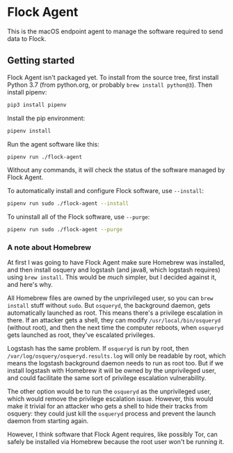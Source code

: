 # Flock Agent

This is the macOS endpoint agent to manage the software required to send data to Flock.

## Getting started

Flock Agent isn't packaged yet. To install from the source tree, first install Python 3.7 (from python.org, or probably `brew install python@3`). Then install pipenv:

```sh
pip3 install pipenv
```

Install the pip environment:

```sh
pipenv install
```

Run the agent software like this:

```sh
pipenv run ./flock-agent
```

Without any commands, it will check the status of the software managed by Flock Agent.

To automatically install and configure Flock software, use `--install`:

```sh
pipenv run sudo ./flock-agent --install
```

To uninstall all of the Flock software, use `--purge`:

```sh
pipenv run sudo ./flock-agent --purge
```

### A note about Homebrew

At first I was going to have Flock Agent make sure Homebrew was installed, and then install osquery and logstash (and java8, which logstash requires) using `brew install`. This would be *much* simpler, but I decided against it, and here's why.

All Homebrew files are owned by the unprivileged user, so you can `brew install` stuff without `sudo`. But `osqueryd`, the background daemon, gets automatically launched as root. This means there's a privilege escalation in there. If an attacker gets a shell, they can modify `/usr/local/bin/osqueryd` (without root), and then the next time the computer reboots, when `osqueryd` gets launched as root, they've escalated privileges.

Logstash has the same problem. If `osqueryd` is run by root, then `/var/log/osquery/osqueryd.results.log` will only be readable by root, which means the logstash background daemon needs to run as root too. But if we install logstash with Homebrew it will be owned by the unprivileged user, and could facilitate the same sort of privilege escalation vulnerability.

The other option would be to run the `osqueryd` as the unprivileged user, which would remove the privilege escalation issue. However, this would make it trivial for an attacker who gets a shell to hide their tracks from osquery: they could just kill the `osqueryd` process and prevent the launch daemon from starting again.

However, I think software that Flock Agent requires, like possibly Tor, can safely be installed via Homebrew because the root user won't be running it.
